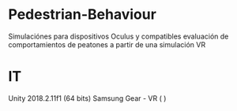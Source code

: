 # Pedestrian-Behaviour
Simulaciónes para dispositivos Oculus y compatibles
evaluación de comportamientos de peatones a partir de una simulación VR

# IT
Unity 2018.2.11f1 (64 bits)
Samsung Gear - VR ( )
